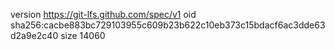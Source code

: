 version https://git-lfs.github.com/spec/v1
oid sha256:cacbe883bc729103955c609b23b622c10eb373c15bdacf6ac3dde63d2a9e2c40
size 14060
